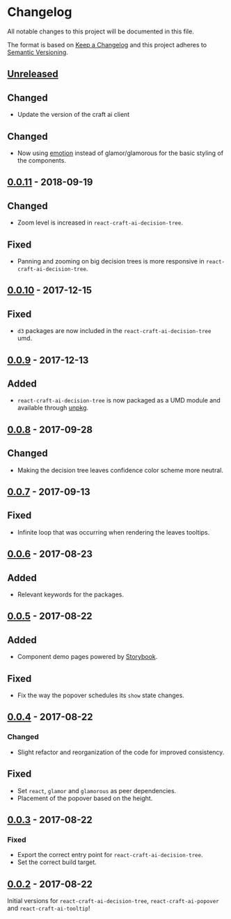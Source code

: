 # Changelog #

All notable changes to this project will be documented in this file.

The format is based on [Keep a Changelog](http://keepachangelog.com/en/1.0.0/)
and this project adheres to [Semantic Versioning](http://semver.org/spec/v2.0.0.html).

## [Unreleased](https://github.com/craft-ai/react-craft-ai-components/compare/v0.0.11...HEAD) ##

## Changed ##
- Update the version of the craft ai client

## Changed ##
- Now using [emotion](https://github.com/emotion-js/emotion) instead of glamor/glamorous for the basic styling of the components.

## [0.0.11](https://github.com/craft-ai/react-craft-ai-components/compare/v0.0.10...v0.0.11) - 2018-09-19 ##

## Changed ##
- Zoom level is increased in `react-craft-ai-decision-tree`.

## Fixed ##
- Panning and zooming on big decision trees is more responsive in `react-craft-ai-decision-tree`.

## [0.0.10](https://github.com/craft-ai/react-craft-ai-components/compare/v0.0.9...v0.0.10) - 2017-12-15 ##

## Fixed ##
- `d3` packages are now included in the `react-craft-ai-decision-tree` umd.

## [0.0.9](https://github.com/craft-ai/react-craft-ai-components/compare/v0.0.8...v0.0.9) - 2017-12-13 ##

## Added ##
- `react-craft-ai-decision-tree` is now packaged as a UMD module and available through [unpkg](https://unpkg.com/).

## [0.0.8](https://github.com/craft-ai/react-craft-ai-components/compare/v0.0.7...v0.0.8) - 2017-09-28 ##

## Changed ##
- Making the decision tree leaves confidence color scheme more neutral.

## [0.0.7](https://github.com/craft-ai/react-craft-ai-components/compare/v0.0.6...v0.0.7) - 2017-09-13 ##

## Fixed ##
- Infinite loop that was occurring when rendering the leaves tooltips.

## [0.0.6](https://github.com/craft-ai/react-craft-ai-components/compare/v0.0.5...v0.0.6) - 2017-08-23 ##

## Added ##
- Relevant keywords for the packages.

## [0.0.5](https://github.com/craft-ai/react-craft-ai-components/compare/v0.0.4...v0.0.5) - 2017-08-22 ##

## Added ##
- Component demo pages powered by [Storybook](https://storybook.js.org).

## Fixed ##
- Fix the way the popover schedules its `show` state changes.

## [0.0.4](https://github.com/craft-ai/react-craft-ai-components/compare/v0.0.3...v0.0.4) - 2017-08-22 ##

### Changed ###
- Slight refactor and reorganization of the code for improved consistency.

## Fixed ##
- Set `react`, `glamor` and `glamorous` as peer dependencies.
- Placement of the popover based on the height.

## [0.0.3](https://github.com/craft-ai/react-craft-ai-components/compare/v0.0.2...v0.0.3) - 2017-08-22 ##

### Fixed ###
- Export the correct entry point for `react-craft-ai-decision-tree`.
- Set the correct build target.

## [0.0.2](https://github.com/craft-ai/react-craft-ai-components/compare/v0.0.1...v0.0.2) - 2017-08-22 ##

Initial versions for `react-craft-ai-decision-tree`, `react-craft-ai-popover` and `react-craft-ai-tooltip`!
